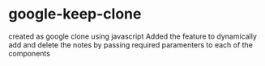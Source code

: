 # google-keep-clone
created as google clone using javascript 
Added the feature to dynamically add and delete the notes by passing required paramenters to each of the components
